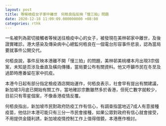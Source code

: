 ```yaml
---
layout: post
title: 等候檢疫女子家中離世　何栢良指反映「慢三拍」問題
date: 2020-12-18 11:09:09.000000000 +08:00
categories: rthk
---
```


一名被列為密切接觸者等候送往檢疫中心的女子，被發現在美林邨家中離世，及後證實確診。港大感染及傳染病中心總監何栢良在一個電台形容事件悲哀，認為當局要就事件公開交代。

何栢良說，事件反映本港離不開「慢三拍」的問題，美林邨美桃樓本月出現3宗個案，未知是否涉及垂直及橫向傳播，當局要公布有關資料。他又呼籲市民在冬至及過節時應番留在家中抗疫。

本港今日起有部分指定檢疫酒店開始運作，何栢良表示，社會早有提出有關建議，新加坡3月底已開始有關工作，當地確診宗數雖然多於香港，但死亡數字就較少，目前只有零星個案，不像香港疫情反覆。

何栢良指出，新加坡市民對政府防疫工作有信心，有調查指當地近7成人有意接種疫苗，他估計本港可能只有三分一市民會接種，如果公眾對政府有信心就會接受，不用提供金錢利誘，新加坡疫情控制工作上值得借鏡，本港應作檢討。
